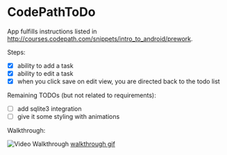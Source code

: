# CodePathToDo

App fulfills instructions listed in http://courses.codepath.com/snippets/intro_to_android/prework.

Steps: 
* [x] ability to add a task
* [x] ability to edit a task
* [x] when you click save on edit view, you are directed back to the todo list

Remaining TODOs (but not related to requirements):
* [ ] add sqlite3 integration
* [ ] give it some styling with animations

Walkthrough: 

![Video Walkthrough](https://vid.me/6Lqt)
[walkthrough gif](https://vid.me/6Lqt)
